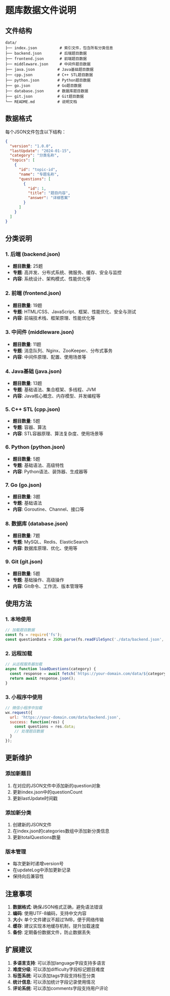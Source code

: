 # 题库数据文件说明

## 文件结构

```
data/
├── index.json          # 索引文件，包含所有分类信息
├── backend.json        # 后端题目数据
├── frontend.json       # 前端题目数据
├── middleware.json     # 中间件题目数据
├── java.json          # Java基础题目数据
├── cpp.json           # C++ STL题目数据
├── python.json        # Python题目数据
├── go.json            # Go题目数据
├── database.json      # 数据库题目数据
├── git.json           # Git题目数据
└── README.md          # 说明文档
```

## 数据格式

每个JSON文件包含以下结构：

```json
{
  "version": "1.0.0",
  "lastUpdate": "2024-01-15",
  "category": "分类名称",
  "topics": [
    {
      "id": "topic-id",
      "name": "专题名称",
      "questions": [
        {
          "id": 1,
          "title": "题目内容",
          "answer": "详细答案"
        }
      ]
    }
  ]
}
```

## 分类说明

### 1. 后端 (backend.json)
- **题目数量**: 25题
- **专题**: 高并发、分布式系统、微服务、缓存、安全与监控
- **内容**: 系统设计、架构模式、性能优化等

### 2. 前端 (frontend.json)
- **题目数量**: 19题
- **专题**: HTML/CSS、JavaScript、框架、性能优化、安全与测试
- **内容**: 前端技术栈、框架原理、性能优化等

### 3. 中间件 (middleware.json)
- **题目数量**: 11题
- **专题**: 消息队列、Nginx、ZooKeeper、分布式事务
- **内容**: 中间件原理、配置、使用场景等

### 4. Java基础 (java.json)
- **题目数量**: 13题
- **专题**: 基础语法、集合框架、多线程、JVM
- **内容**: Java核心概念、内存模型、并发编程等

### 5. C++ STL (cpp.json)
- **题目数量**: 5题
- **专题**: 容器、算法
- **内容**: STL容器原理、算法复杂度、使用场景等

### 6. Python (python.json)
- **题目数量**: 5题
- **专题**: 基础语法、高级特性
- **内容**: Python语法、装饰器、生成器等

### 7. Go (go.json)
- **题目数量**: 3题
- **专题**: 基础语法
- **内容**: Goroutine、Channel、接口等

### 8. 数据库 (database.json)
- **题目数量**: 7题
- **专题**: MySQL、Redis、ElasticSearch
- **内容**: 数据库原理、优化、使用等

### 9. Git (git.json)
- **题目数量**: 5题
- **专题**: 基础操作、高级操作
- **内容**: Git命令、工作流、版本管理等

## 使用方法

### 1. 本地使用
```javascript
// 加载题目数据
const fs = require('fs');
const questionData = JSON.parse(fs.readFileSync('./data/backend.json', 'utf8'));
```

### 2. 远程加载
```javascript
// 从远程服务器加载
async function loadQuestions(category) {
  const response = await fetch(`https://your-domain.com/data/${category}.json`);
  return await response.json();
}
```

### 3. 小程序中使用
```javascript
// 微信小程序中加载
wx.request({
  url: 'https://your-domain.com/data/backend.json',
  success: function(res) {
    const questions = res.data;
    // 处理题目数据
  }
});
```

## 更新维护

### 添加新题目
1. 在对应的JSON文件中添加新的question对象
2. 更新index.json中的questionCount
3. 更新lastUpdate时间戳

### 添加新分类
1. 创建新的JSON文件
2. 在index.json的categories数组中添加新分类信息
3. 更新totalQuestions数量

### 版本管理
- 每次更新时递增version号
- 在updateLog中添加更新记录
- 保持向后兼容性

## 注意事项

1. **数据格式**: 确保JSON格式正确，避免语法错误
2. **编码**: 使用UTF-8编码，支持中文内容
3. **大小**: 单个文件建议不超过1MB，便于网络传输
4. **缓存**: 建议实现本地缓存机制，提升加载速度
5. **备份**: 定期备份数据文件，防止数据丢失

## 扩展建议

1. **多语言支持**: 可以添加language字段支持多语言
2. **难度分级**: 可以添加difficulty字段标记题目难度
3. **标签系统**: 可以添加tags字段支持标签分类
4. **统计信息**: 可以添加统计字段记录使用情况
5. **评论系统**: 可以添加comments字段支持用户评论 